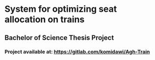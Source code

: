 # System for optimizing seat allocation on trains

## Bachelor of Science Thesis Project

### Project available at: <b>https://gitlab.com/komidawi/Agh-Train</b>
